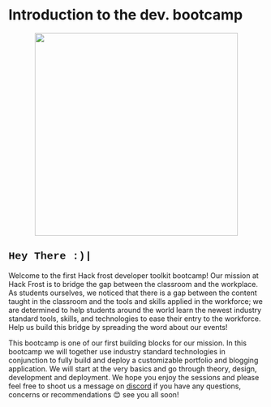 # Introduction to the dev. bootcamp

<p align="center">
  <img src="https://hackfrostnl.ca/assets/img/hfnl-logo-big.png" width="400" height="400"/>
</p>

<h2 style="font-family:'Courier New'">
	<span>Hey There :)<span class="blinking-cursor">|</span></span>
</h1>

Welcome to the first Hack frost developer toolkit bootcamp! Our mission at Hack Frost is to bridge the gap between the classroom and the workplace. As students ourselves, we noticed that there is a gap between the content taught in the classroom and the tools and skills applied in the workforce; we are determined to help students around the world learn the newest industry standard tools, skills, and technologies to ease their entry to the workforce. Help us build this bridge by spreading the word about our events!

This bootcamp is one of our first building blocks for our mission. In this bootcamp we will together use industry standard technologies in conjunction to fully build and deploy a customizable portfolio and blogging application. We will start at the very basics and go through theory, design, development and deployment. We hope you enjoy the sessions and please feel free to shoot us a message on [discord](https://discord.gg/5XwKBSmw) if you have any questions, concerns or recommendations 😊 see you all soon!

<a href="https://www.facebook.com/hackfrostnl" class="fa fa-facebook"><a href="https://twitter.com/hackfrostnl" class="fa fa-twitter"></a><a href="https://www.instagram.com/hackfrostnl/" class="fa fa-instagram"></a><a href="https://www.linkedin.com/company/hack-frost-nl/about/" class="fa fa-linkedin"></a><a href="https://www.youtube.com/channel/UCTbP245TTeFp3M-ODShyH4A" class="fa fa-youtube"></a></a>
